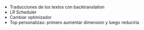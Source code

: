 - Traducciones de los textos con backtranslation
- LR Scheduler
- Cambiar optimizador
- Top personalizao: primero aumentar dimension y luego reducirla
